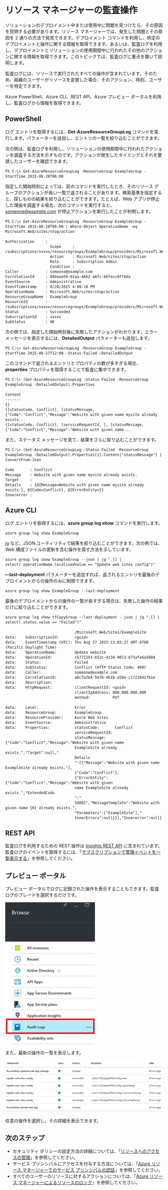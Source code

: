 <properties 
	pageTitle="リソース マネージャーの監査操作 | Microsoft Azure" 
	description="リソース マネージャーの監査ログを使用し、ユーザーの操作やエラーを確認します。PowerShell、Azure、REST を表示します。" 
	services="azure-resource-manager" 
	documentationCenter="" 
	authors="tfitzmac" 
	manager="wpickett" 
	editor=""/>

<tags 
	ms.service="azure-resource-manager" 
	ms.workload="multiple" 
	ms.tgt_pltfrm="na" 
	ms.devlang="na" 
	ms.topic="article" 
	ms.date="09/10/2015" 
	ms.author="tomfitz"/>

# リソース マネージャーの監査操作

ソリューションのデプロイメント中または使用中に問題を見つけたら、その原因を究明する必要があります。リソース マネージャーでは、発生した問題とその原因を 2 通りの方法で発見できます。デプロイメント コマンドを利用し、特定のデプロイメントと操作に関する情報を取得できます。あるいは、監査ログを利用し、デプロイメントとソリューションの使用期間中に行われたその他のアクションに関する情報を取得できます。このトピックでは、監査ログに重点を置いて説明します。

監査ログには、リソースで実行されたすべての操作が含まれています。そのため、組織のユーザーがリソースを変更した場合、そのアクション、時刻、ユーザーを特定できます。

Azure PowerShell、Azure CLI、REST API、Azure プレビュー ポータルを利用し、監査ログから情報を取得できます。

## PowerShell

ログ エントリを取得するには、**Get-AzureResourceGroupLog** コマンドを実行します。パラメーターを追加し、エントリの一覧を絞り込むことができます。

次の例は、監査ログを利用し、ソリューションの使用期間中に行われたアクションを調査する方法を示すものです。アクションが発生したタイミングとそれを要請したユーザーを確認できます。

    PS C:\> Get-AzureResourceGroupLog -ResourceGroup ExampleGroup -StartTime 2015-08-28T06:00

指定した開始時刻によっては、前のコマンドを実行したとき、そのリソース グループのアクションが長い一覧で返されることがあります。検索基準を指定すると、探しものの結果を絞り込むことができます。たとえば、Web アプリが停止した理由を調査する場合、次のコマンドを実行すると、someone@example.com が停止アクションを実行したことが判明します。

    PS C:\> Get-AzureResourceGroupLog -ResourceGroup ExampleGroup -StartTime 2015-08-28T06:00 | Where-Object OperationName -eq Microsoft.Web/sites/stop/action

    Authorization     :
                        Scope     : /subscriptions/xxxxx/resourcegroups/ExampleGroup/providers/Microsoft.Web/sites/ExampleSite
                        Action    : Microsoft.Web/sites/stop/action
                        Role      : Subscription Admin
                        Condition :
    Caller            : someone@example.com
    CorrelationId     : 84beae59-92aa-4662-a6fc-b6fecc0ff8da
    EventSource       : Administrative
    EventTimestamp    : 8/28/2015 4:08:18 PM
    OperationName     : Microsoft.Web/sites/stop/action
    ResourceGroupName : ExampleGroup
    ResourceId        : /subscriptions/xxxxx/resourcegroups/ExampleGroup/providers/Microsoft.Web/sites/ExampleSite
    Status            : Succeeded
    SubscriptionId    : xxxxx
    SubStatus         : OK

次の例では、指定した開始時刻後に失敗したアクションがわかります。エラー メッセージを表示するには、**DetailedOutput** パラメーターも追加します。

    PS C:\> Get-AzureResourceGroupLog -ResourceGroup ExampleGroup -StartTime 2015-08-27T12:00 -Status Failed –DetailedOutput
    
このコマンドで返されるエントリとプロパティの数が多すぎる場合、**properties** プロパティを取得することで監査に集中できます。

    PS C:\> (Get-AzureResourceGroupLog -Status Failed -ResourceGroup ExampleGroup -DetailedOutput).Properties

    Content
    -------
    {}
    {[statusCode, Conflict], [statusMessage, {"Code":"Conflict","Message":"Website with given name mysite already exists...
    {[statusCode, Conflict], [serviceRequestId, ], [statusMessage, {"Code":"Conflict","Message":"Website with given name...

また、ステータス メッセージを見て、結果をさらに絞り込むことができます。

    PS C:\> (Get-AzureResourceGroupLog -Status Failed -ResourceGroup ExampleGroup -DetailedOutput).Properties[1].Content["statusMessage"] | ConvertFrom-Json

    Code       : Conflict
    Message    : Website with given name mysite already exists.
    Target     :
    Details    : {@{Message=Website with given name mysite already exists.}, @{Code=Conflict}, @{ErrorEntity=}}
    Innererror :


## Azure CLI

ログ エントリを取得するには、**azure group log show** コマンドを実行します。

    azure group log show ExampleGroup

[jq](http://stedolan.github.io/jq/download/) など、JSON ユーティリティで結果を絞り込むことができます。次の例では、Web 構成ファイルの更新を含む操作を探す方法を示しています。

    azure group log show ExampleGroup --json | jq ".[] | select(.operationName.localizedValue == "Update web sites config")"

**–-last-deployment** パラメーターを追加すれば、返されるエントリを最後のデプロイメントからの操作のみに制限できます。

    azure group log show ExampleGroup --last-deployment

最後のデプロイメントからの操作の一覧が長すぎる場合は、失敗した操作の結果だけに絞り込むことができます。

    azure group log show tfCopyGroup --last-deployment --json | jq ".[] | select(.status.value == "Failed")"

                                   /Microsoft.Web/Sites/ExampleSite
    data:    SubscriptionId:       <guid>
    data:    EventTimestamp (UTC): Thu Aug 27 2015 13:03:27 GMT-0700 (Pacific Daylight Time)
    data:    OperationName:        Update website
    data:    OperationId:          cb772193-b52c-4134-9013-673afe6a5604
    data:    Status:               Failed
    data:    SubStatus:            Conflict (HTTP Status Code: 409)
    data:    Caller:               someone@example.com
    data:    CorrelationId:        a8c7a2b4-5678-4b1b-a50a-c17230427b1e
    data:    Description:
    data:    HttpRequest:          clientRequestId: <guid>
                                   clientIpAddress: 000.000.000.000
                                   method:          PUT

    data:    Level:                Error
    data:    ResourceGroup:        ExampleGroup
    data:    ResourceProvider:     Azure Web Sites
    data:    EventSource:          Administrative
    data:    Properties:           statusCode:       Conflict
                                   serviceRequestId:
                                   statusMessage:    {"Code":"Conflict","Message":"Website with given name
                                   ExampleSite already exists.","Target":null,"
                                   Details
                                   ":[{"Message":"Website with given name ExampleSite already exists."},
                                   {"Code":"Conflict"},
                                   {"ErrorEntity":{"Code":"Conflict","Message":"Website with given
                                   name ExampleSite already exists.","ExtendedCode
                                   ":"
                                   54001","MessageTemplate":"Website with given name {0} already exists.",
                                   "Parameters":["ExampleSite"],"
                                   InnerErrors":null}}],"Innererror":null}



## REST API

監査ログを利用するための REST 操作は [Insights REST API](https://msdn.microsoft.com/library/azure/dn931943.aspx) に含まれています。監査ログのイベントを取得するには、「[サブスクリプションで管理イベントを一覧表示する](https://msdn.microsoft.com/library/azure/dn931934.aspx)」を参照してください。

## プレビュー ポータル

プレビュー ポータルでログに記録された操作を表示することもできます。監査ログのブレードを選択するだけです。

![監査ログの選択](./media/resource-group-audit/select-audit.png)

また、最新の操作の一覧を表示します。

![アクションの表示](./media/resource-group-audit/show-actions.png)

任意の操作を選択し、その詳細を表示できます。

## 次のステップ

- セキュリティ ポリシーの設定方法の詳細については、「[リソースへのアクセスの管理](./azure-portal/resource-group-rbac.md)」を参照してください。
- サービス プリンシパルにアクセスを付与する方法については、「[Azure リソース マネージャーでのサービス プリンシパルの認証](resource-group-authenticate-service-principal.md)」を参照してください。
- すべてのユーザーのリソースに対するアクションについては、「[Azure リソース マネージャーによるリソースのロック](resource-group-lock-resources.md)」を参照してください。

<!---HONumber=Sept15_HO3-->